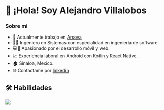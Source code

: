 # 👋 ¡Hola! Soy **Alejandro Villalobos** 

### Sobre mi
- 🔨 Actualmente trabajo en [Arsova](https://arsova.mx/)
- 👨‍💻 Ingeniero en Sistemas con especialidad en ingeniería de software.
- 💻📱 Apasionado por el desarrollo móvil y web.
- 📈 Experiencia laboral en Android con Kotlin y React Native.
- 🏠 Sinaloa, Mexico.
- 🌐 Contactame por [linkedin](www.linkedin.com/in/cristian-alejandro-romero-villalobos)
  
## 🛠 Habilidades
<p align="left">
  <a href="https://skillicons.dev">
    <img src="https://skillicons.dev/icons?i=git,postman,docker,java,html,css,js,ts,react,tailwind,vite,kotlin,androidstudio,postgres" />
  </a>
</p>
